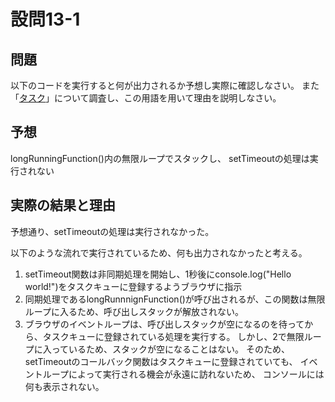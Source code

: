 # 設問13-1
## 問題
以下のコードを実行すると何が出力されるか予想し実際に確認しなさい。
また「[タスク](https://developer.mozilla.org/ja/docs/Web/API/HTML_DOM_API/Microtask_guide)」について調査し、この用語を用いて理由を説明しなさい。

## 予想
longRunningFunction()内の無限ループでスタックし、
setTimeoutの処理は実行されない

## 実際の結果と理由
予想通り、setTimeoutの処理は実行されなかった。

以下のような流れで実行されているため、何も出力されなかったと考える。
1. setTimeout関数は非同期処理を開始し、1秒後にconsole.log("Hello world!")をタスクキューに登録するようブラウザに指示
2. 同期処理であるlongRunnnignFunction()が呼び出されるが、この関数は無限ループに入るため、呼び出しスタックが解放されない。
3. ブラウザのイベントループは、呼び出しスタックが空になるのを待ってから、タスクキューに登録されている処理を実行する。
しかし、2で無限ループに入っているため、スタックが空になることはない。
そのため、setTimeoutのコールバック関数はタスクキューに登録されていても、
イベントループによって実行される機会が永遠に訪れないため、
コンソールには何も表示されない。
